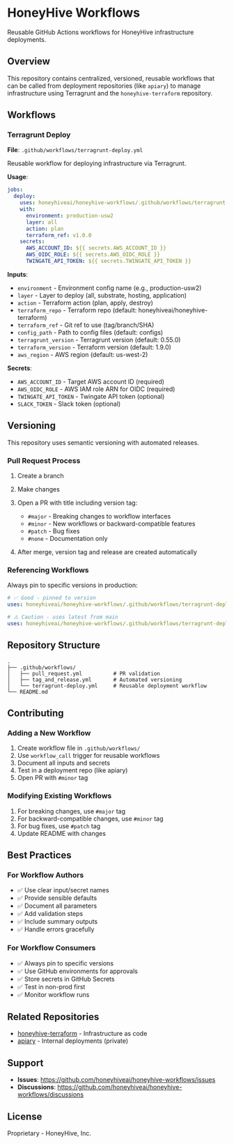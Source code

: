 # HoneyHive Workflows

Reusable GitHub Actions workflows for HoneyHive infrastructure deployments.

## Overview

This repository contains centralized, versioned, reusable workflows that can be called from deployment repositories (like `apiary`) to manage infrastructure using Terragrunt and the `honeyhive-terraform` repository.

## Workflows

### Terragrunt Deploy

**File**: `.github/workflows/terragrunt-deploy.yml`

Reusable workflow for deploying infrastructure via Terragrunt.

**Usage**:

```yaml
jobs:
  deploy:
    uses: honeyhiveai/honeyhive-workflows/.github/workflows/terragrunt-deploy.yml@v1.0.0
    with:
      environment: production-usw2
      layer: all
      action: plan
      terraform_ref: v1.0.0
    secrets:
      AWS_ACCOUNT_ID: ${{ secrets.AWS_ACCOUNT_ID }}
      AWS_OIDC_ROLE: ${{ secrets.AWS_OIDC_ROLE }}
      TWINGATE_API_TOKEN: ${{ secrets.TWINGATE_API_TOKEN }}
```

**Inputs**:
- `environment` - Environment config name (e.g., production-usw2)
- `layer` - Layer to deploy (all, substrate, hosting, application)
- `action` - Terraform action (plan, apply, destroy)
- `terraform_repo` - Terraform repo (default: honeyhiveai/honeyhive-terraform)
- `terraform_ref` - Git ref to use (tag/branch/SHA)
- `config_path` - Path to config files (default: configs)
- `terragrunt_version` - Terragrunt version (default: 0.55.0)
- `terraform_version` - Terraform version (default: 1.9.0)
- `aws_region` - AWS region (default: us-west-2)

**Secrets**:
- `AWS_ACCOUNT_ID` - Target AWS account ID (required)
- `AWS_OIDC_ROLE` - AWS IAM role ARN for OIDC (required)
- `TWINGATE_API_TOKEN` - Twingate API token (optional)
- `SLACK_TOKEN` - Slack token (optional)

## Versioning

This repository uses semantic versioning with automated releases.

### Pull Request Process

1. Create a branch
2. Make changes
3. Open a PR with title including version tag:
   - `#major` - Breaking changes to workflow interfaces
   - `#minor` - New workflows or backward-compatible features
   - `#patch` - Bug fixes
   - `#none` - Documentation only

4. After merge, version tag and release are created automatically

### Referencing Workflows

Always pin to specific versions in production:

```yaml
# ✅ Good - pinned to version
uses: honeyhiveai/honeyhive-workflows/.github/workflows/terragrunt-deploy.yml@v1.0.0

# ⚠️ Caution - uses latest from main
uses: honeyhiveai/honeyhive-workflows/.github/workflows/terragrunt-deploy.yml@main
```

## Repository Structure

```
.
├── .github/workflows/
│   ├── pull_request.yml          # PR validation
│   ├── tag_and_release.yml       # Automated versioning
│   └── terragrunt-deploy.yml     # Reusable deployment workflow
└── README.md
```

## Contributing

### Adding a New Workflow

1. Create workflow file in `.github/workflows/`
2. Use `workflow_call` trigger for reusable workflows
3. Document all inputs and secrets
4. Test in a deployment repo (like apiary)
5. Open PR with `#minor` tag

### Modifying Existing Workflows

1. For breaking changes, use `#major` tag
2. For backward-compatible changes, use `#minor` tag
3. For bug fixes, use `#patch` tag
4. Update README with changes

## Best Practices

### For Workflow Authors

- ✅ Use clear input/secret names
- ✅ Provide sensible defaults
- ✅ Document all parameters
- ✅ Add validation steps
- ✅ Include summary outputs
- ✅ Handle errors gracefully

### For Workflow Consumers

- ✅ Always pin to specific versions
- ✅ Use GitHub environments for approvals
- ✅ Store secrets in GitHub Secrets
- ✅ Test in non-prod first
- ✅ Monitor workflow runs

## Related Repositories

- [honeyhive-terraform](https://github.com/honeyhiveai/honeyhive-terraform) - Infrastructure as code
- [apiary](https://github.com/honeyhiveai/apiary) - Internal deployments (private)

## Support

- **Issues**: https://github.com/honeyhiveai/honeyhive-workflows/issues
- **Discussions**: https://github.com/honeyhiveai/honeyhive-workflows/discussions

## License

Proprietary - HoneyHive, Inc.


